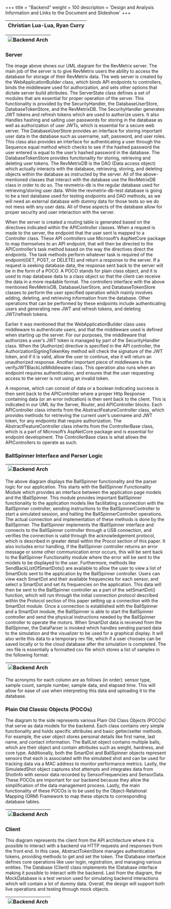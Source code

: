 +++
title = "Backend"
weight = 100
description = 'Design and Analysis Information and Links to the Document and Slideshow'
+++

|Christian Lua-Lua, Ryan Curry|
|:-:|

| ![Backend Arch](3.png?width=40vw&lightbox=false) | 
|:--:|

### Server
The image above shows our UML diagram for the RevMetrix server. The main job of the server is to give RevMetrix users the ability to access the database for storage of their RevMetrix data. The web server is created by the WebApplicationBuilder class, which binds API endpoints to controllers, binds the middleware used for authorization, and sets other options that dictate server build attributes. The ServerState class defines a set of modules that are essential for proper operation of the server. This functionality is provided by the SecurityHandler, the DatabaseUserStore, DatabaseTokenStore, and the RevMetrixDB. The SecurityHandler generates JWT tokens and refresh tokens which are used to authorize users. It also Handles hashing and salting user passwords for storing in the database as well as authorization of user JWTs, which is essential for a secure web server. The DatabaseUserStore provides an interface for storing important user data in the database such as username, salt, password, and user roles. This class also provides an interface for authenticating a user through the Sequence equal method which checks to see if the hashed password the user entered is equal to the user’s hashed password in the database. The DatabaseTokenStore provides functionality for storing, retrieving and deleting user tokens. The RevMetrixDB is the DAO (Data access object) which actually interacts with the database, retrieving, storing, and deleting objects within the database as instructed by the server. All of the above-mentioned classes that interact with the database use the RevMetrixDB class in order to do so. The revmetrix-db is the regular database used for retrieving/storing user data. While the revmetrix-db-test database is going to be a test database used for testing endpoints and DAO methods, as we will need an external database with dummy data for those tests so we do not mess with any user data. All of these aspects of the database allow for proper security and user interaction with the server. 

When the server is created a routing table is generated based on the directives indicated within the APIController classes. When a request is made to the server, the endpoint that the user sent is mapped to a Controller class. These API controllers use Microsoft’s AspNetCore package to map themselves to an API endpoint, that will then be directed to the APIController’s task method based on the way the directives direct the endpoints. The task methods perform whatever task is required of the endpoint(GET, POST, or DELETE) and return a response to the server. If a request is seeking database data, the response sent back to the server will be in the form of a POCO. A POCO stands for plain class object, and it is used to map database data to a class object so that the client can receive the data in a more readable format. The controllers interface with the above mentioned RevMetrixDB, DatabaseUserStore, and DatabaseTokenStore classes to perform the user specified operation which mainly involves adding, deleting, and retrieving information from the database. Other operations that can be performed by these endpoints include authenticating users and generating new JWT and refresh tokens, and deleting JWT/refresh tokens. 

Earlier it was mentioned that the WebApplicationBuilder class uses middleware to authenticate users, and that the middleware used is defined when starting up the server. For our purposes, the middleware that authorizes a user’s JWT token is managed by part of the SecurityHandler class. When the [Authorize] directive is specified in the API controller, the AuthorizationSigningTokenKey method will check the signature of the JWT token, and if it is valid, allow the user to continue, else it will return an unauthorized response.  Another important piece of middleware is the verifyJWTBlackListMiddleware class. This operation also runs when an endpoint requires authentication, and ensures that the user requesting access to the server is not using an invalid token.

 A response, which can consist of data or a boolean indicating success is then sent back to the APIController where a proper Http Response containing data (or an error indication) is then sent back to the client. This is indicated in our UML by the Server, Router, and APIController blocks. Each APIController class inherits from the AbstractFeatureController class, which provides methods for retrieving the current user’s username and JWT token, for any endpoints that require authorization. The AbstractFeatureController class inherits from the ControllerBase class, which is a part of Microsoft’s AspNetCore package and is essential for endpoint development. The ControllerBase class is what allows the APIControllers to operate as such.

### BallSpinner Interface and Parser Logic

| ![Backend Arch](4.png?width=40vw&lightbox=false) | 
|:--:|

The above diagram displays the BallSpinner functionality and the parser logic for our application. This starts with the BallSpinner Functionality Module which provides an interface between the application page models and the IBallSpinner. This module provides important BallSpinner functionality to the application models like facilitating a connection with the BallSpinner controller, sending instructions to the BallSpinnerController to start a simulated session, and halting the BallSpinnerController operations. The actual connection and implementation of these methods is done by the BallSpinner. The BallSpinner implements the IBallSpinner interface and connects to the BallSpinner controller through a USB connection, and verifies the connection is valid through the acknowledgement protocol, which is described in greater detail within the Procol section of this paper. It also includes error handling, if the BallSpinner controller returns an error message or some other communication error occurs, this will be sent back to the BallSpinner Functionality module where the error will be sent to the models to be displayed to the user. Furthermore, methods like SendBackListOfSmartDots() are available to allow the user to view a list of SmartDots sent to the application by the BallSpinner controller. Users can view each SmartDot and their available frequencies for each sensor, and select a SmartDot and set its frequencies on the application. This data will then be sent to the BallSpinner controller as a part of the setSmartDot() function, which will run through the initial connection protocol described within the Protocol section of this paper setting up a connection with the SmartDot module. Once a connection is established with the BallSpinner and a SmartDot module, the BallSpinner is able to start the BallSpinner controller and send the physical instructions needed by the BallSpinner controller to operate the motors. When SmartDot data is received from the BallSpinner, the DataParser is invoked which handles sending parsed data to the simulation and the visualizer to be used for a graphical display. It will also write this data to a temporary rev file, which if a user chooses can be saved locally or to the cloud database after the simulation is completed. The .rev file is essentially a formatted csv file which stores a list of samples in the following format:

| ![Backend Arch](5.png?width=40vw&lightbox=false) | 
|:--:|

The acronyms for each column are as follows (in order): sensor type, sample count, sample number, sample data, and elapsed time. This will allow for ease of use when interpreting this data and uploading it to the database. 

### Plain Old Classic Objects (POCOs)

The diagram to the side represents various Plain Old Class Objects (POCOs) that serve as data models for the backend. Each class contains very simple functionality and holds specific attributes and basic getter/setter methods. For example, the user object stores personal details like first name, last name, and contact information. The BallList object contains multiple balls, which are their object and contain attributes such as weight, hardness, and core type. Additionally, both the SmartDot and BallSpinner objects represent sensors that each is associated with the simulated shot and can be used for tracking data via a MAC address to monitor performance metrics. Lastly, the SimulatedShot object captures shot attempts and integrates data from ShotInfo with sensor data recorded by SensorFrequencies and SensorData. These POCOs are important for our backend because they allow the simplification of the data management process. Lastly, the main functionality of these POCOs is to be used by the Object-Relational Mapping (ORM) Framework to map these objects to corresponding database tables.

| ![Backend Arch](1.png?width=40vw&lightbox=false) | 
|:--:|

### Client
This diagram represents the client from the API architecture where it is possible to interact with a backend via HTTP requests and responses from the front end. In this case, AbstractTokenStore manages authentication tokens, providing methods to get and set the token. The IDatabase interface defines core operations like user login, registration, and managing various entities. The Database (Client) class implements the IDatabase interface making it possible to interact with the backend. Last from the diagram, the MockDatabase is a test version used for simulating backend interactions which will contain a lot of dummy data. Overall, the design will support both live operations and testing through mock objects.

| ![Backend Arch](2.png?width=40vw&lightbox=false) | 
|:--:|
